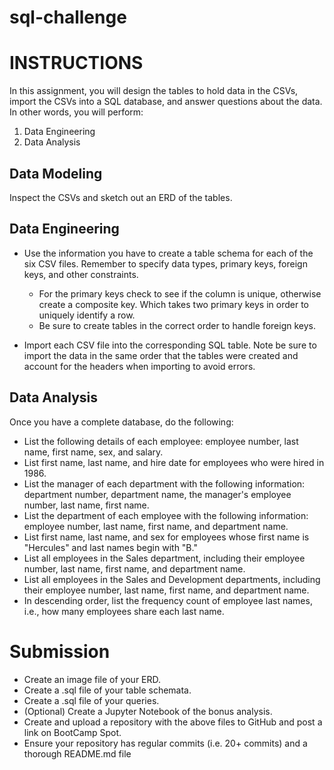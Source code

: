 # sql-challenge

# INSTRUCTIONS

In this assignment, you will design the tables to hold data in the CSVs, import the CSVs into a SQL database, and answer questions about the data. In other words, you will perform:

1. Data Engineering
2. Data Analysis

## Data Modeling
Inspect the CSVs and sketch out an ERD of the tables.

## Data Engineering
- Use the information you have to create a table schema for each of the six CSV files. Remember to specify data types, primary keys, foreign keys, and other constraints.

    - For the primary keys check to see if the column is unique, otherwise create a composite key. Which takes two primary keys in order to uniquely identify a row.
    - Be sure to create tables in the correct order to handle foreign keys.

- Import each CSV file into the corresponding SQL table. Note be sure to import the data in the same order that the tables were created and account for the headers when importing to avoid errors.

## Data Analysis
Once you have a complete database, do the following:

- List the following details of each employee: employee number, last name, first name, sex, and salary.
- List first name, last name, and hire date for employees who were hired in 1986.
- List the manager of each department with the following information: department number, department name, the manager's employee number, last name, first name.
- List the department of each employee with the following information: employee number, last name, first name, and department name.
- List first name, last name, and sex for employees whose first name is "Hercules" and last names begin with "B."
- List all employees in the Sales department, including their employee number, last name, first name, and department name.
- List all employees in the Sales and Development departments, including their employee number, last name, first name, and department name.
- In descending order, list the frequency count of employee last names, i.e., how many employees share each last name.

# Submission

- Create an image file of your ERD.
- Create a .sql file of your table schemata.
- Create a .sql file of your queries.
- (Optional) Create a Jupyter Notebook of the bonus analysis.
- Create and upload a repository with the above files to GitHub and post a link on BootCamp Spot.
- Ensure your repository has regular commits (i.e. 20+ commits) and a thorough README.md file
